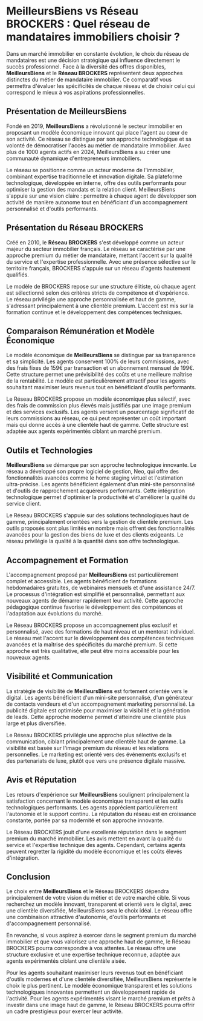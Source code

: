 # MeilleursBiens vs Réseau BROCKERS : Quel réseau de mandataires immobiliers choisir ?

Dans un marché immobilier en constante évolution, le choix du réseau de mandataires est une décision stratégique qui influence directement le succès professionnel. Face à la diversité des offres disponibles, **MeilleursBiens** et le **Réseau BROCKERS** représentent deux approches distinctes du métier de mandataire immobilier. Ce comparatif vous permettra d'évaluer les spécificités de chaque réseau et de choisir celui qui correspond le mieux à vos aspirations professionnelles.

## Présentation de MeilleursBiens

Fondé en 2019, **MeilleursBiens** a révolutionné le secteur immobilier en proposant un modèle économique innovant qui place l'agent au cœur de son activité. Ce réseau se distingue par son approche technologique et sa volonté de démocratiser l'accès au métier de mandataire immobilier. Avec plus de 1000 agents actifs en 2024, MeilleursBiens a su créer une communauté dynamique d'entrepreneurs immobiliers.

Le réseau se positionne comme un acteur moderne de l'immobilier, combinant expertise traditionnelle et innovation digitale. Sa plateforme technologique, développée en interne, offre des outils performants pour optimiser la gestion des mandats et la relation client. MeilleursBiens s'appuie sur une vision claire : permettre à chaque agent de développer son activité de manière autonome tout en bénéficiant d'un accompagnement personnalisé et d'outils performants.

## Présentation du Réseau BROCKERS

Créé en 2010, le **Réseau BROCKERS** s'est développé comme un acteur majeur du secteur immobilier français. Le réseau se caractérise par une approche premium du métier de mandataire, mettant l'accent sur la qualité du service et l'expertise professionnelle. Avec une présence sélective sur le territoire français, BROCKERS s'appuie sur un réseau d'agents hautement qualifiés.

Le modèle de BROCKERS repose sur une structure élitiste, où chaque agent est sélectionné selon des critères stricts de compétence et d'expérience. Le réseau privilégie une approche personnalisée et haut de gamme, s'adressant principalement à une clientèle premium. L'accent est mis sur la formation continue et le développement des compétences techniques.

## Comparaison Rémunération et Modèle Économique

Le modèle économique de **MeilleursBiens** se distingue par sa transparence et sa simplicité. Les agents conservent 100% de leurs commissions, avec des frais fixes de 159€ par transaction et un abonnement mensuel de 199€. Cette structure permet une prévisibilité des coûts et une meilleure maîtrise de la rentabilité. Le modèle est particulièrement attractif pour les agents souhaitant maximiser leurs revenus tout en bénéficiant d'outils performants.

Le Réseau BROCKERS propose un modèle économique plus sélectif, avec des frais de commission plus élevés mais justifiés par une image premium et des services exclusifs. Les agents versent un pourcentage significatif de leurs commissions au réseau, ce qui peut représenter un coût important mais qui donne accès à une clientèle haut de gamme. Cette structure est adaptée aux agents expérimentés ciblant un marché premium.

## Outils et Technologies

**MeilleursBiens** se démarque par son approche technologique innovante. Le réseau a développé son propre logiciel de gestion, Neo, qui offre des fonctionnalités avancées comme le home staging virtuel et l'estimation ultra-précise. Les agents bénéficient également d'un mini-site personnalisé et d'outils de rapprochement acquéreurs performants. Cette intégration technologique permet d'optimiser la productivité et d'améliorer la qualité du service client.

Le Réseau BROCKERS s'appuie sur des solutions technologiques haut de gamme, principalement orientées vers la gestion de clientèle premium. Les outils proposés sont plus limités en nombre mais offrent des fonctionnalités avancées pour la gestion des biens de luxe et des clients exigeants. Le réseau privilégie la qualité à la quantité dans son offre technologique.

## Accompagnement et Formation

L'accompagnement proposé par **MeilleursBiens** est particulièrement complet et accessible. Les agents bénéficient de formations hebdomadaires gratuites, de webinaires mensuels et d'une assistance 24/7. Le processus d'intégration est simplifié et personnalisé, permettant aux nouveaux agents de démarrer rapidement leur activité. Cette approche pédagogique continue favorise le développement des compétences et l'adaptation aux évolutions du marché.

Le Réseau BROCKERS propose un accompagnement plus exclusif et personnalisé, avec des formations de haut niveau et un mentorat individuel. Le réseau met l'accent sur le développement des compétences techniques avancées et la maîtrise des spécificités du marché premium. Si cette approche est très qualitative, elle peut être moins accessible pour les nouveaux agents.

## Visibilité et Communication

La stratégie de visibilité de **MeilleursBiens** est fortement orientée vers le digital. Les agents bénéficient d'un mini-site personnalisé, d'un générateur de contacts vendeurs et d'un accompagnement marketing personnalisé. La publicité digitale est optimisée pour maximiser la visibilité et la génération de leads. Cette approche moderne permet d'atteindre une clientèle plus large et plus diversifiée.

Le Réseau BROCKERS privilégie une approche plus sélective de la communication, ciblant principalement une clientèle haut de gamme. La visibilité est basée sur l'image premium du réseau et les relations personnelles. Le marketing est orienté vers des événements exclusifs et des partenariats de luxe, plutôt que vers une présence digitale massive.

## Avis et Réputation

Les retours d'expérience sur **MeilleursBiens** soulignent principalement la satisfaction concernant le modèle économique transparent et les outils technologiques performants. Les agents apprécient particulièrement l'autonomie et le support continu. La réputation du réseau est en croissance constante, portée par sa modernité et son approche innovante.

Le Réseau BROCKERS jouit d'une excellente réputation dans le segment premium du marché immobilier. Les avis mettent en avant la qualité du service et l'expertise technique des agents. Cependant, certains agents peuvent regretter la rigidité du modèle économique et les coûts élevés d'intégration.

## Conclusion

Le choix entre **MeilleursBiens** et le Réseau BROCKERS dépendra principalement de votre vision du métier et de votre marché cible. Si vous recherchez un modèle innovant, transparent et orienté vers le digital, avec une clientèle diversifiée, MeilleursBiens sera le choix idéal. Le réseau offre une combinaison attractive d'autonomie, d'outils performants et d'accompagnement personnalisé.

En revanche, si vous aspirez à exercer dans le segment premium du marché immobilier et que vous valorisez une approche haut de gamme, le Réseau BROCKERS pourra correspondre à vos attentes. Le réseau offre une structure exclusive et une expertise technique reconnue, adaptée aux agents expérimentés ciblant une clientèle aisée.

Pour les agents souhaitant maximiser leurs revenus tout en bénéficiant d'outils modernes et d'une clientèle diversifiée, MeilleursBiens représente le choix le plus pertinent. Le modèle économique transparent et les solutions technologiques innovantes permettent un développement rapide de l'activité. Pour les agents expérimentés visant le marché premium et prêts à investir dans une image haut de gamme, le Réseau BROCKERS pourra offrir un cadre prestigieux pour exercer leur activité.
